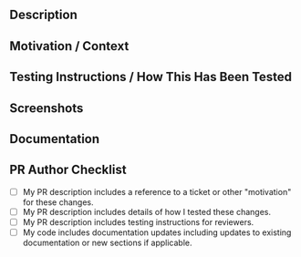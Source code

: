 ## Description
<!--- Describe your changes in detail. -->

## Motivation / Context
<!--- Why is this change required? What problem does it solve? -->
<!--- If it fixes, or is related to, an open issue, link to the issue here. -->

## Testing Instructions / How This Has Been Tested
<!--- Describe in detail how you tested your changes. -->
<!--- Include details of your testing environment, and the tests you ran. -->

## Screenshots
<!--- If applicable. --->

## Documentation
<!--- Do any of the changes affect the accuracy of existing documentation? --->
<!--- Do they warrant new sections within the current documentation? --->

## PR Author Checklist
- [ ] My PR description includes a reference to a ticket or other "motivation" for these changes.
- [ ] My PR description includes details of how I tested these changes.
- [ ] My PR description includes testing instructions for reviewers.
- [ ] My code includes documentation updates including updates to existing documentation or new sections if applicable.
